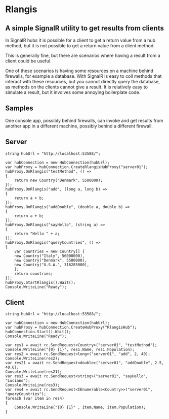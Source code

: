 Rlangis
===============

A simple SignalR utility to get results from clients
---------------

In SignalR hubs it is possible for a client to get a return value
from a hub method, but it is not possible to get a return value
from a client method.

This is generally fine, but there are scenarios where having a result from a client could be useful.

One of these scenarios is having some resources on a machine behind firewalls, for example a database.
With SignalR is easy to coll methods that interact with these resources, but you cannot directly query the database,
as methods on the clients cannot give a result.
It is relatively easy to simulate a result, but it involves some annoying boilerplate code.

Samples
-------

One console app, possibly behind firewalls, can invoke and get results from another app in a different machine, possibly behind a different firewall.

## Server
	string hubUrl = "http://localhost:53588/";

	var hubConnection = new HubConnection(hubUrl);
	var hubProxy = hubConnection.CreateRlangisHubProxy("server01");
	hubProxy.OnRlangis("testMethod", () =>
	{
		return new Country("Denmark", 5500000);
	});
	hubProxy.OnRlangis("add", (long a, long b) =>
	{
		return a + b;
	});
	hubProxy.OnRlangis("addDouble", (double a, double b) =>
	{
		return a + b;
	});
	hubProxy.OnRlangis("sayHello", (string a) =>
	{
		return "Hello " + a;
	});
	hubProxy.OnRlangis("queryCountries", () =>
	{
		var countries = new Country[] {
		new Country("Italy", 56000000),
		new Country("Denmark", 5500000),
		new Country("U.S.A.", 316285000),
		};
		return countries;
	});
	hubProxy.StartRlangis().Wait();
	Console.WriteLine("Ready");

## Client
	string hubUrl = "http://localhost:53588/";

	var hubConnection = new HubConnection(hubUrl);
	var hubProxy = hubConnection.CreateHubProxy("RlangisHub");
	hubConnection.Start().Wait();
	Console.WriteLine("Ready");

	var res1 = await rc.SendRequest<Country>("server01", "testMethod");
	Console.WriteLine("{0} {1}", res1.Name, res1.Population);
	var res2 = await rc.SendRequest<long>("server01", "add", 2, 40);
	Console.WriteLine(res2);
	var res21 = await rc.SendRequest<double>("server01", "addDouble", 2.5, 40.6);
	Console.WriteLine(res21);
	var res3 = await rc.SendRequest<string>("server01", "sayHello", "Luciano");
	Console.WriteLine(res3);
	var res4 = await rc.SendRequest<IEnumerable<Country>>("server01", "queryCountries");
	foreach (var item in res4)
	{
		Console.WriteLine("{0} {1}" , item.Name, item.Population);
	}



